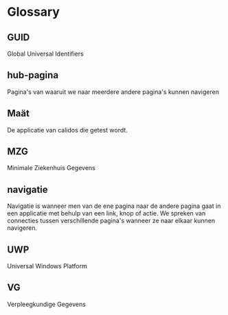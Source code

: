# Glossary

## GUID

Global Universal Identifiers

## hub-pagina

Pagina's van waaruit we naar meerdere andere pagina's kunnen navigeren

## Maät

De applicatie van calidos die getest wordt. 

## MZG

Minimale Ziekenhuis Gegevens

## navigatie

Navigatie is wanneer men van de ene pagina naar de andere pagina gaat in een applicatie met behulp van een link, knop of actie. We spreken van connecties tussen verschillende pagina's wanneer ze naar elkaar kunnen navigeren.

## UWP

Universal Windows Platform

## VG

Verpleegkundige Gegevens